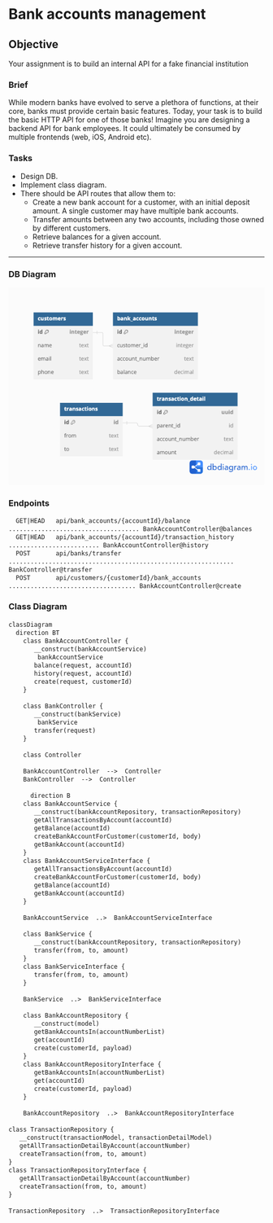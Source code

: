 # Bank accounts management


## Objective
Your assignment is to build an internal API for a fake financial institution
### Brief
While modern banks have evolved to serve a plethora of functions, at their core, banks must provide certain basic features. Today, your task is to build the basic HTTP API for one of those banks! Imagine you are designing a backend API for bank employees. It could ultimately be consumed by multiple frontends (web, iOS, Android etc).
### Tasks
- Design DB.
- Implement class diagram.
- There should be API routes that allow them to:
    - Create a new bank account for a customer, with an initial deposit amount. A
      single customer may have multiple bank accounts.
    - Transfer amounts between any two accounts, including those owned by
      different customers.
    - Retrieve balances for a given account.
    - Retrieve transfer history for a given account.

---


### DB Diagram
![DB Diagram](docs/db-diagram.png)

### Endpoints
```shell
  GET|HEAD   api/bank_accounts/{accountId}/balance .................................... BankAccountController@balances
  GET|HEAD   api/bank_accounts/{accountId}/transaction_history ......................... BankAccountController@history
  POST       api/banks/transfer .............................................................. BankController@transfer
  POST       api/customers/{customerId}/bank_accounts ................................... BankAccountController@create
```
### Class Diagram

```mermaid
classDiagram
  direction BT
	class BankAccountController {
	   __construct(bankAccountService) 
	    bankAccountService
	   balance(request, accountId) 
	   history(request, accountId) 
	   create(request, customerId) 
	}
	
	class BankController {
	   __construct(bankService) 
	    bankService
	   transfer(request) 
	}
	
	class Controller
	
	BankAccountController  -->  Controller 
	BankController  -->  Controller 
	
	  direction B	
	class BankAccountService {
	   __construct(bankAccountRepository, transactionRepository) 
	   getAllTransactionsByAccount(accountId) 
	   getBalance(accountId) 
	   createBankAccountForCustomer(customerId, body) 
	   getBankAccount(accountId) 
	}
	class BankAccountServiceInterface {
	   getAllTransactionsByAccount(accountId) 
	   createBankAccountForCustomer(customerId, body) 
	   getBalance(accountId) 
	   getBankAccount(accountId) 
	}
	
	BankAccountService  ..>  BankAccountServiceInterface 
	
	class BankService {
	   __construct(bankAccountRepository, transactionRepository) 
	   transfer(from, to, amount) 
	}
	class BankServiceInterface {
	   transfer(from, to, amount) 
	}
	
	BankService  ..>  BankServiceInterface 
	
	class BankAccountRepository {
	   __construct(model) 
	   getBankAccountsIn(accountNumberList) 
	   get(accountId) 
	   create(customerId, payload) 
	}
	class BankAccountRepositoryInterface {
	   getBankAccountsIn(accountNumberList) 
	   get(accountId) 
	   create(customerId, payload) 
	}
	
	BankAccountRepository  ..>  BankAccountRepositoryInterface 
	
class TransactionRepository {
   __construct(transactionModel, transactionDetailModel) 
   getAllTransactionDetailByAccount(accountNumber) 
   createTransaction(from, to, amount) 
}
class TransactionRepositoryInterface {
   getAllTransactionDetailByAccount(accountNumber) 
   createTransaction(from, to, amount) 
}

TransactionRepository  ..>  TransactionRepositoryInterface 
```
